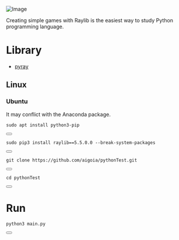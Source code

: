 ![Image](https://img1.daumcdn.net/thumb/R1280x0/?scode=mtistory2&fname=https%3A%2F%2Fblog.kakaocdn.net%2Fdn%2FslIIw%2FbtsLyT9LS4u%2Fg3mwAZWQpzvZkkuWaKOoF1%2Fimg.png)

Creating simple games with Raylib is the easiest way to study Python programming language.

# Library
- [pyray](https://github.com/electronstudio/raylib-python-cffi)

## Linux
### Ubuntu
It may conflict with the Anaconda package.

<div class="code-box">
  <pre><code>sudo apt install python3-pip</code></pre>
  <button onclick="copyCode(this)"></button>
</div>

<div class="code-box">
  <pre><code>sudo pip3 install raylib==5.5.0.0 --break-system-packages</code></pre>
  <button onclick="copyCode(this)"></button>
</div>

<div class="code-box">
  <pre><code>git clone https://github.com/aigoia/pythonTest.git</code></pre>
  <button onclick="copyCode(this)"></button>
</div>

<div class="code-box">
  <pre><code>cd pythonTest</code></pre>
  <button onclick="copyCode(this)"></button>
</div>

# Run

<div class="code-box">
  <pre><code>python3 main.py</code></pre>
  <button onclick="copyCode(this)"></button>
</div>
